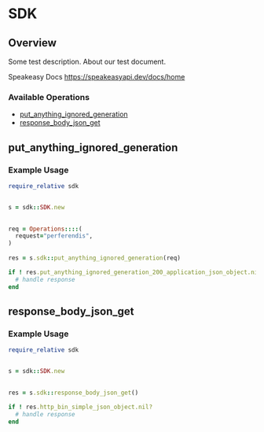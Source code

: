 # SDK

## Overview

Some test description.
About our test document.

Speakeasy Docs
<https://speakeasyapi.dev/docs/home>
### Available Operations

* [put_anything_ignored_generation](#put_anything_ignored_generation)
* [response_body_json_get](#response_body_json_get)

## put_anything_ignored_generation

### Example Usage

```ruby
require_relative sdk


s = sdk::SDK.new

   
req = Operations::::(
  request="perferendis",
)
    
res = s.sdk::put_anything_ignored_generation(req)

if ! res.put_anything_ignored_generation_200_application_json_object.nil?
  # handle response
end

```

## response_body_json_get

### Example Usage

```ruby
require_relative sdk


s = sdk::SDK.new

    
res = s.sdk::response_body_json_get()

if ! res.http_bin_simple_json_object.nil?
  # handle response
end

```
